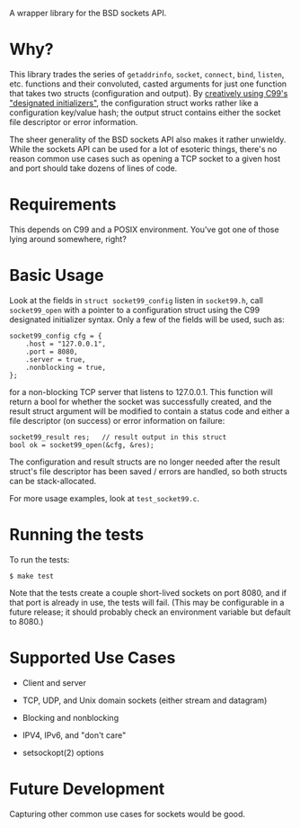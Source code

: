 A wrapper library for the BSD sockets API.

# Why?

This library trades the series of `getaddrinfo`, `socket`, `connect`,
`bind`, `listen`, etc. functions and their convoluted, casted arguments
for just one function that takes two structs (configuration and output).
By [creatively using C99's "designated initializers"][1], the configuration
struct works rather like a configuration key/value hash; the output
struct contains either the socket file descriptor or error information.

The sheer generality of the BSD sockets API also makes it rather
unwieldy. While the sockets API can be used for a lot of esoteric
things, there's no reason common use cases such as opening a TCP socket
to a given host and port should take dozens of lines of code.

[1]: https://spin.atomicobject.com/2014/10/08/c99-api-designated-initializer/


# Requirements

This depends on C99 and a POSIX environment. You've got one of those
lying around somewhere, right?


# Basic Usage

Look at the fields in `struct socket99_config` listen in `socket99.h`,
call `socket99_open` with a pointer to a configuration struct using the
C99 designated initializer syntax. Only a few of the fields will be
used, such as:

    socket99_config cfg = {
        .host = "127.0.0.1",
        .port = 8080,
        .server = true,
        .nonblocking = true,
    };

for a non-blocking TCP server that listens to 127.0.0.1. This function
will return a bool for whether the socket was successfully created, and
the result struct argument will be modified to contain a status code and
either a file descriptor (on success) or error information on failure:

    socket99_result res;   // result output in this struct
    bool ok = socket99_open(&cfg, &res);

The configuration and result structs are no longer needed after the
result struct's file descriptor has been saved / errors are handled, so
both structs can be stack-allocated.

For more usage examples, look at `test_socket99.c`.


# Running the tests

To run the tests:

    $ make test
    
Note that the tests create a couple short-lived sockets on port 8080,
and if that port is already in use, the tests will fail. (This may be
configurable in a future release; it should probably check an
environment variable but default to 8080.)


# Supported Use Cases

+ Client and server

+ TCP, UDP, and Unix domain sockets (either stream and datagram)

+ Blocking and nonblocking

+ IPV4, IPv6, and "don't care"

+ setsockopt(2) options


# Future Development

Capturing other common use cases for sockets would be good.

